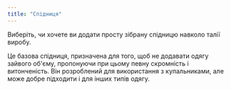 ```yaml
---
title: "Спідниця"
---
```


Виберіть, чи хочете ви додати просту зібрану спідницю навколо талії виробу.

Це базова спідниця, призначена для того, щоб не додавати одягу зайвого об'єму, пропонуючи при цьому певну скромність і витонченість. Він розроблений для використання з купальниками, але може добре підходити і для інших типів одягу.
